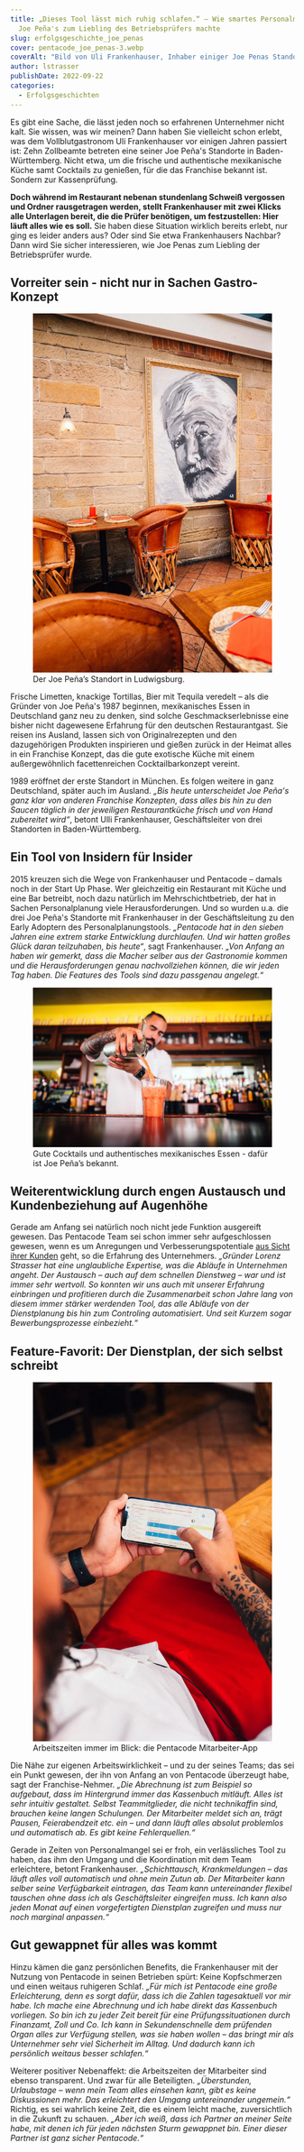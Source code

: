 ```yaml
---
title: „Dieses Tool lässt mich ruhig schlafen.“ – Wie smartes Personalmanagement
  Joe Peña's zum Liebling des Betriebsprüfers machte
slug: erfolgsgeschichte_joe_penas
cover: pentacode_joe_penas-3.webp
coverAlt: "Bild von Uli Frankenhauser, Inhaber einiger Joe Penas Standorte"
author: lstrasser
publishDate: 2022-09-22
categories:
  - Erfolgsgeschichten
---
```


Es gibt eine Sache, die lässt jeden noch so erfahrenen Unternehmer nicht kalt.
Sie wissen, was wir meinen? Dann haben Sie vielleicht schon erlebt, was dem
Vollblutgastronom Uli Frankenhauser vor einigen Jahren passiert ist: Zehn
Zollbeamte betreten eine seiner Joe Peña's Standorte in Baden-Württemberg. Nicht
etwa, um die frische und authentische mexikanische Küche samt Cocktails zu
genießen, für die das Franchise bekannt ist. Sondern zur Kassenprüfung.

**Doch während im Restaurant nebenan stundenlang Schweiß vergossen und Ordner
rausgetragen werden, stellt Frankenhauser mit zwei Klicks alle Unterlagen
bereit, die die Prüfer benötigen, um festzustellen: Hier läuft alles wie es
soll.** Sie haben diese Situation wirklich bereits erlebt, nur ging es leider
anders aus? Oder sind Sie etwa Frankenhausers Nachbar? Dann wird Sie sicher
interessieren, wie Joe Penas zum Liebling der Betriebsprüfer wurde.

## Vorreiter sein - nicht nur in Sachen Gastro-Konzept

<figure class="float right width-40pc">
  <img src="pentacode_joe_penas-20.webp" alt="Blick auf Gastronomie Interieur, Stühle und Tische. An der Wand: ein Bild von Hemingway.">
  <figcaption>Der Joe Peña’s Standort in Ludwigsburg.</figcaption>
</figure>

Frische Limetten, knackige Tortillas, Bier mit Tequila veredelt – als die
Gründer von Joe Peña's 1987 beginnen, mexikanisches Essen in Deutschland ganz
neu zu denken, sind solche Geschmackserlebnisse eine bisher nicht dagewesene
Erfahrung für den deutschen Restaurantgast. Sie reisen ins Ausland, lassen sich
von Originalrezepten und den dazugehörigen Produkten inspirieren und gießen
zurück in der Heimat alles in ein Franchise Konzept, das die gute exotische
Küche mit einem außergewöhnlich facettenreichen Cocktailbarkonzept vereint.

1989 eröffnet der erste Standort in München. Es folgen weitere in ganz
Deutschland, später auch im Ausland. <cite>„Bis heute unterscheidet Joe Peña's ganz
klar von anderen Franchise Konzepten, dass alles bis hin zu den Saucen täglich
in der jeweiligen Restaurantküche frisch und von Hand zubereitet wird“</cite>, betont
Ulli Frankenhauser, Geschäftsleiter von drei Standorten in Baden-Württemberg.

## Ein Tool von Insidern für Insider

2015 kreuzen sich die Wege von Frankenhauser und Pentacode – damals noch in der
Start Up Phase. Wer gleichzeitig ein Restaurant mit Küche und eine Bar betreibt,
noch dazu natürlich im Mehrschichtbetrieb, der hat in Sachen Personalplanung
viele Herausforderungen. Und so wurden u.a. die drei Joe Peña's Standorte mit
Frankenhauser in der Geschäftsleitung zu den Early Adoptern des
Personalplanungstools. <cite>„Pentacode hat in den sieben Jahren eine extrem starke
Entwicklung durchlaufen. Und wir hatten großes Glück daran teilzuhaben, bis
heute“</cite>, sagt Frankenhauser. <cite>„Von Anfang an haben wir gemerkt, dass die Macher
selber aus der Gastronomie kommen und die Herausforderungen genau nachvollziehen
können, die wir jeden Tag haben. Die Features des Tools sind dazu passgenau
angelegt.“</cite>

<figure class="">
  <img src="pentacode_joe_penas-25.webp" alt="Barmann schüttet orangefarbenen Drink aus einem Shaker ins Cocktailglas">
  <figcaption>Gute Cocktails und authentisches mexikanisches Essen - dafür ist Joe Peña’s bekannt.</figcaption>
</figure>

## Weiterentwicklung durch engen Austausch und Kundenbeziehung auf Augenhöhe

Gerade am Anfang sei natürlich noch nicht jede Funktion ausgereift gewesen. Das
Pentacode Team sei schon immer sehr aufgeschlossen gewesen, wenn es um
Anregungen und Verbesserungspotentiale [aus Sicht ihrer
Kunden](../interview_chefentwickler/) geht, so die Erfahrung des Unternehmers.
<cite>„Gründer Lorenz Strasser hat eine unglaubliche Expertise, was die Abläufe in
Unternehmen angeht. Der Austausch – auch auf dem schnellen Dienstweg – war und
ist immer sehr wertvoll. So konnten wir uns auch mit unserer Erfahrung
einbringen und profitieren durch die Zusammenarbeit schon Jahre lang von diesem
immer stärker werdenden Tool, das alle Abläufe von der Dienstplanung bis hin zum
Controling automatisiert. Und seit Kurzem sogar Bewerbungsprozesse einbezieht.“</cite>

## Feature-Favorit: Der Dienstplan, der sich selbst schreibt

<figure class="float left width-30pc">
  <img src="pentacode_joe_penas-30.webp" alt="Schulterblick, Mann hält Handy quer und schaut in Pentacode App">
  <figcaption>Arbeitszeiten immer im Blick: die Pentacode Mitarbeiter-App</figcaption>
</figure>

Die Nähe zur eigenen Arbeitswirklichkeit – und zu der seines Teams; das sei ein
Punkt gewesen, der ihn von Anfang an von Pentacode überzeugt habe, sagt der
Franchise-Nehmer. <cite>„Die Abrechnung ist zum Beispiel so aufgebaut, dass im
Hintergrund immer das Kassenbuch mitläuft. Alles ist sehr intuitiv gestaltet.
Selbst Teammitglieder, die nicht technikaffin sind, brauchen keine langen
Schulungen. Der Mitarbeiter meldet sich an, trägt Pausen, Feierabendzeit etc.
ein – und dann läuft alles absolut problemlos und automatisch ab. Es gibt keine
Fehlerquellen.“</cite>

Gerade in Zeiten von Personalmangel sei er froh,
ein verlässliches Tool zu haben, das ihm den Umgang und die Koordination mit dem
Team erleichtere, betont Frankenhauser. <cite>„Schichttausch, Krankmeldungen – das
läuft alles voll automatisch und ohne mein Zutun ab. Der Mitarbeiter kann selber
seine Verfügbarkeit eintragen, das Team kann untereinander flexibel tauschen
ohne dass ich als Geschäftsleiter eingreifen muss. Ich kann also jeden Monat auf
einen vorgefertigten Dienstplan zugreifen und muss nur noch marginal anpassen.“</cite>

## Gut gewappnet für alles was kommt

Hinzu kämen die ganz persönlichen Benefits, die Frankenhauser mit der Nutzung
von Pentacode in seinen Betrieben spürt: Keine Kopfschmerzen und einen weitaus
ruhigeren Schlaf. <cite>„Für mich ist Pentacode eine große Erleichterung, denn es
sorgt dafür, dass ich die Zahlen tagesaktuell vor mir habe. Ich mache eine
Abrechnung und ich habe direkt das Kassenbuch vorliegen. So bin ich zu jeder
Zeit bereit für eine Prüfungssituationen durch Finanzamt, Zoll und Co. Ich kann
in Sekundenschnelle dem prüfenden Organ alles zur Verfügung stellen, was sie
haben wollen – das bringt mir als Unternehmer sehr viel Sicherheit im Alltag.
Und dadurch kann ich persönlich weitaus besser schlafen.“</cite>

Weiterer positiver Nebenaffekt: die Arbeitszeiten der Mitarbeiter sind ebenso
transparent. Und zwar für alle Beteiligten. <cite>„Überstunden, Urlaubstage – wenn
mein Team alles einsehen kann, gibt es keine Diskussionen mehr. Das erleichtert
den Umgang untereinander ungemein.“</cite> Richtig, es sei wahrlich keine Zeit, die es
einem leicht mache, zuversichtlich in die Zukunft zu schauen. <cite>„Aber ich weiß,
dass ich Partner an meiner Seite habe, mit denen ich für jeden nächsten Sturm
gewappnet bin. Einer dieser Partner ist ganz sicher Pentacode.“</cite>
